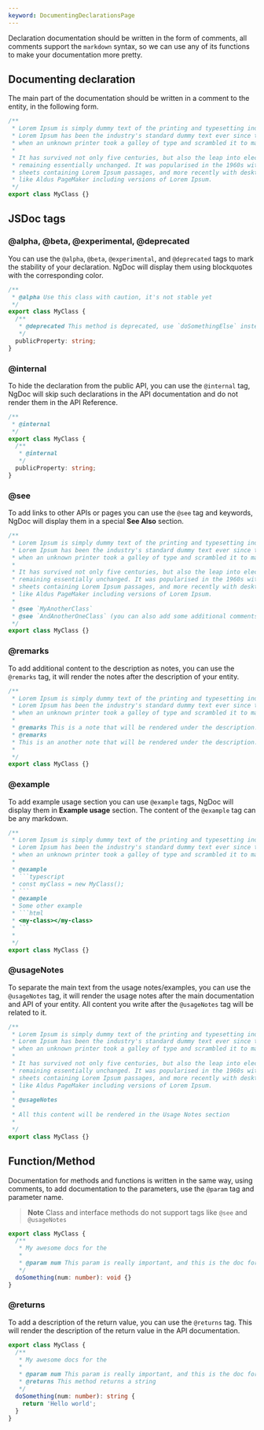 ```yaml
---
keyword: DocumentingDeclarationsPage
---
```


Declaration documentation should be written in the form of comments, all comments support
the `markdown`
syntax, so we can use any of its functions to make your documentation more pretty.

## Documenting declaration

The main part of the documentation should be written in a comment to the entity, in the following
form.

```typescript name="my-class.ts"
/**
 * Lorem Ipsum is simply dummy text of the printing and typesetting industry.
 * Lorem Ipsum has been the industry's standard dummy text ever since the 1500s,
 * when an unknown printer took a galley of type and scrambled it to make a type specimen book.
 *
 * It has survived not only five centuries, but also the leap into electronic typesetting,
 * remaining essentially unchanged. It was popularised in the 1960s with the release of Letraset
 * sheets containing Lorem Ipsum passages, and more recently with desktop publishing software
 * like Aldus PageMaker including versions of Lorem Ipsum.
 */
export class MyClass {}
```

## JSDoc tags

### @alpha, @beta, @experimental, @deprecated

You can use the `@alpha`, `@beta`, `@experimental`, and `@deprecated` tags to mark the stability of
your declaration. NgDoc will display them using blockquotes with the corresponding color.

```ts name="my-class.ts" {2,6}
/**
 * @alpha Use this class with caution, it's not stable yet
 */
export class MyClass {
  /**
   * @deprecated This method is deprecated, use `doSomethingElse` instead
   */
  publicProperty: string;
}
```

### @internal

To hide the declaration from the public API, you can use the `@internal` tag, NgDoc will skip
such declarations in the API documentation and do not render them in the API Reference.

```ts name="my-class.ts" {2,6}
/**
 * @internal
 */
export class MyClass {
  /**
   * @internal
   */
  publicProperty: string;
}
```

### @see

To add links to other APIs or pages you can use the `@see` tag and keywords, NgDoc will display
them in a special **See Also** section.

```typescript name="my-class.ts" {11-12}
/**
 * Lorem Ipsum is simply dummy text of the printing and typesetting industry.
 * Lorem Ipsum has been the industry's standard dummy text ever since the 1500s,
 * when an unknown printer took a galley of type and scrambled it to make a type specimen book.
 *
 * It has survived not only five centuries, but also the leap into electronic typesetting,
 * remaining essentially unchanged. It was popularised in the 1960s with the release of Letraset
 * sheets containing Lorem Ipsum passages, and more recently with desktop publishing software
 * like Aldus PageMaker including versions of Lorem Ipsum.
 *
 * @see `MyAnotherClass`
 * @see `AndAnotherOneClass` (you can also add some additional comments like this)
 */
export class MyClass {}
```

### @remarks

To add additional content to the description as notes, you can use the `@remarks` tag, it will render the notes after the description of your entity.

```typescript name="my-class.ts" {6-8}
/**
 * Lorem Ipsum is simply dummy text of the printing and typesetting industry.
 * Lorem Ipsum has been the industry's standard dummy text ever since the 1500s,
 * when an unknown printer took a galley of type and scrambled it to make a type specimen book.
 *
 * @remarks This is a note that will be rendered under the description.
 * @remarks
 * This is an another note that will be rendered under the description.
 *
 */
export class MyClass {}
```

### @example

To add example usage section you can use `@example` tags, NgDoc will display them in **Example usage** section. The content of the `@example` tag can be any markdown.

````typescript name="my-class.ts" {6-14}
/**
 * Lorem Ipsum is simply dummy text of the printing and typesetting industry.
 * Lorem Ipsum has been the industry's standard dummy text ever since the 1500s,
 * when an unknown printer took a galley of type and scrambled it to make a type specimen book.
 *
 * @example
 * ```typescript
 * const myClass = new MyClass();
 * ```
 * @example
 * Some other example
 * ```html
 * <my-class></my-class>
 * ```
 *
 */
export class MyClass {}
````

### @usageNotes

To separate the main text from the usage notes/examples, you can use the `@usageNotes` tag, it will
render the usage notes after the main documentation and API of your entity. All content you write
after the `@usageNotes` tag will be related to it.

```typescript name="my-class.ts" {11}
/**
 * Lorem Ipsum is simply dummy text of the printing and typesetting industry.
 * Lorem Ipsum has been the industry's standard dummy text ever since the 1500s,
 * when an unknown printer took a galley of type and scrambled it to make a type specimen book.
 *
 * It has survived not only five centuries, but also the leap into electronic typesetting,
 * remaining essentially unchanged. It was popularised in the 1960s with the release of Letraset
 * sheets containing Lorem Ipsum passages, and more recently with desktop publishing software
 * like Aldus PageMaker including versions of Lorem Ipsum.
 *
 * @usageNotes
 *
 * All this content will be rendered in the Usage Notes section
 *
 */
export class MyClass {}
```

## Function/Method

Documentation for methods and functions is written in the same way, using comments,
to add documentation to the parameters, use the `@param` tag and parameter name.

> **Note**
> Class and interface methods do not support tags like `@see` and `@usageNotes`

```typescript name="my-class.ts" {5}
export class MyClass {
  /**
   * My awesome docs for the
   *
   * @param num This param is really important, and this is the doc for it
   */
  doSomething(num: number): void {}
}
```

### @returns

To add a description of the return value, you can use the `@returns` tag. This will render the
description of the return value in the API documentation.

```typescript name="my-class.ts" {6}
export class MyClass {
  /**
   * My awesome docs for the
   *
   * @param num This param is really important, and this is the doc for it
   * @returns This method returns a string
   */
  doSomething(num: number): string {
    return 'Hello world';
  }
}
```
